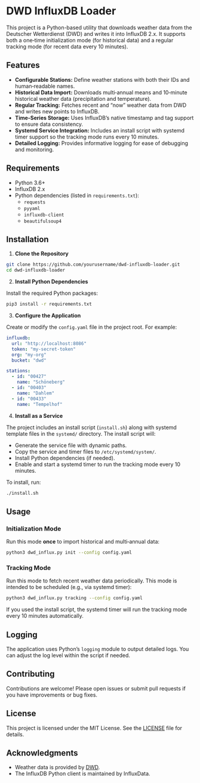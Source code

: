 # DWD InfluxDB Loader

This project is a Python-based utility that downloads weather data from the Deutscher Wetterdienst (DWD) and writes it into InfluxDB 2.x. It supports both a one‑time initialization mode (for historical data) and a regular tracking mode (for recent data every 10 minutes).

## Features

- **Configurable Stations:** Define weather stations with both their IDs and human‑readable names.
- **Historical Data Import:** Downloads multi‑annual means and 10‑minute historical weather data (precipitation and temperature).
- **Regular Tracking:** Fetches recent and “now” weather data from DWD and writes new points to InfluxDB.
- **Time-Series Storage:** Uses InfluxDB’s native timestamp and tag support to ensure data consistency.
- **Systemd Service Integration:** Includes an install script with systemd timer support so the tracking mode runs every 10 minutes.
- **Detailed Logging:** Provides informative logging for ease of debugging and monitoring.

## Requirements

- Python 3.6+
- InfluxDB 2.x
- Python dependencies (listed in `requirements.txt`):
  - `requests`
  - `pyyaml`
  - `influxdb-client`
  - `beautifulsoup4`

## Installation

1. **Clone the Repository**

```bash
git clone https://github.com/yourusername/dwd-influxdb-loader.git
cd dwd-influxdb-loader
```

2. **Install Python Dependencies**

Install the required Python packages:

```bash
pip3 install -r requirements.txt
```

3. **Configure the Application**

Create or modify the `config.yaml` file in the project root. For example:

```yaml
influxdb:
  url: "http://localhost:8086"
  token: "my-secret-token"
  org: "my-org"
  bucket: "dwd"

stations:
  - id: "00427"
    name: "Schöneberg"
  - id: "00403"
    name: "Dahlem"
  - id: "00433"
    name: "Tempelhof"
```

4. **Install as a Service**

The project includes an install script (`install.sh`) along with systemd template files in the `systemd/` directory. The install script will:

- Generate the service file with dynamic paths.
- Copy the service and timer files to `/etc/systemd/system/`.
- Install Python dependencies (if needed).
- Enable and start a systemd timer to run the tracking mode every 10 minutes.

To install, run:

```bash
./install.sh
```

## Usage

### Initialization Mode

Run this mode **once** to import historical and multi‑annual data:

```bash
python3 dwd_influx.py init --config config.yaml
```

### Tracking Mode

Run this mode to fetch recent weather data periodically. This mode is intended to be scheduled (e.g., via systemd timer):

```bash
python3 dwd_influx.py tracking --config config.yaml
```

If you used the install script, the systemd timer will run the tracking mode every 10 minutes automatically.

## Logging

The application uses Python’s `logging` module to output detailed logs. You can adjust the log level within the script if needed.

## Contributing

Contributions are welcome! Please open issues or submit pull requests if you have improvements or bug fixes.

## License

This project is licensed under the MIT License. See the [LICENSE](LICENSE) file for details.

## Acknowledgments

- Weather data is provided by [DWD](https://opendata.dwd.de/).
- The InfluxDB Python client is maintained by InfluxData.
